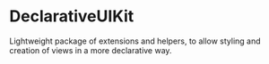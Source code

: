 # DeclarativeUIKit

Lightweight package of extensions and helpers, to allow styling and creation of views in a more declarative way.
